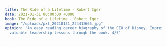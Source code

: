```yaml
---
title: The Ride of a Lifetime - Robert Iger
date: 2021-01-31 00:00:00 +0000
book: The Ride of a Lifetime - Robert Iger
image: "/uploads/pxl_20210131_224412665.jpg"
opinion: 'An easy reading career biography of the CEO of Disney. Impressive man, with
  valuable leadership lessons through the book. 4/5'

---
```

